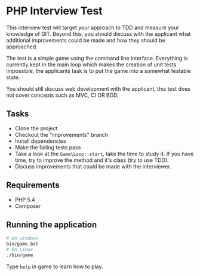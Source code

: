 # PHP Interview Test

This interview test will target your approach to TDD and measure your knowledge of GIT.
Beyond this, you should discuss with the applicant what additional improvements could be made and how they should be
approached.

The test is a simple game using the command line interface. Everything is currently kept in the main loop which makes 
the creation of unit tests impossible, the applicants task is to put the game into a somewhat testable state.

You should still discuss web development with the applicant, this test does not cover concepts such as MVC, CI OR BDD.

## Tasks

- Clone the project
- Checkout the "improvements" branch
- Install dependencies
- Make the failing tests pass
- Take a look at the ```Game\Loop::start```, take the time to study it. If you have time, try to improve the method and it's class (try to use TDD).
- Discuss improvements that could be made with the interviewer.


## Requirements

- PHP 5.4
- Composer

## Running the application

```bash
# On windows
bin/game.bat
# On Linux
./bin/game
```

Type ```help``` in game to learn how to play.

